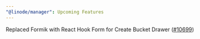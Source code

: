 ```yaml
---
"@linode/manager": Upcoming Features
---
```


Replaced Formik with React Hook Form for Create Bucket Drawer ([#10699](https://github.com/linode/manager/pull/10699))
